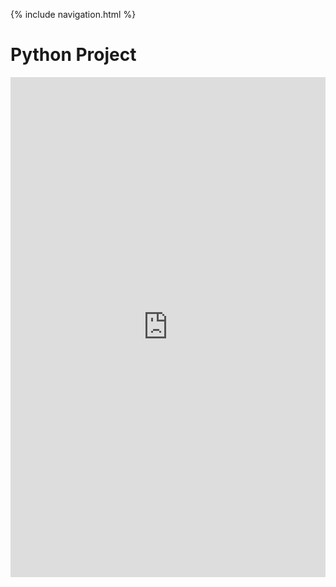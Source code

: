 {% include navigation.html %}

# Python Project

<iframe frameborder="0" width="100%" height="800px" src="https://replit.com/@SonakshiBhalla/Sonakshi?lite=true#main.py">

  

